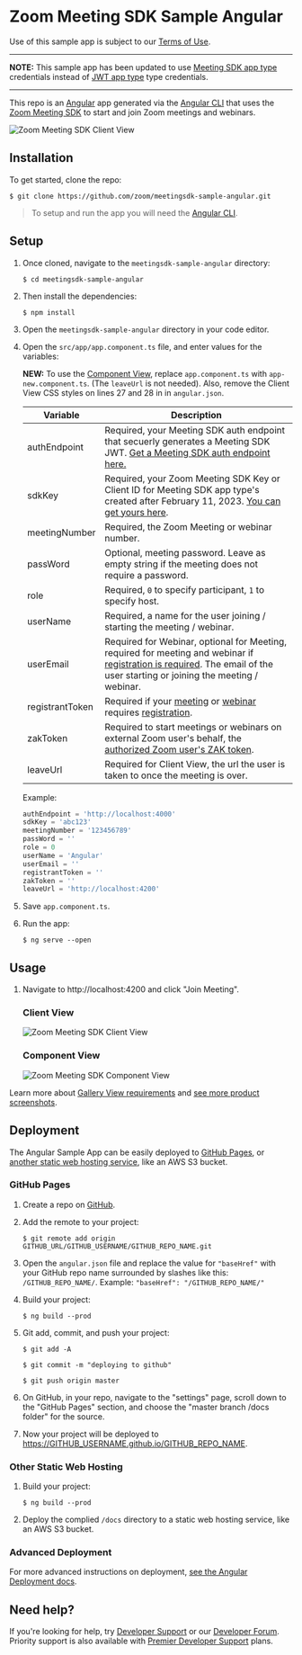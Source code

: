 # Zoom Meeting SDK Sample Angular

Use of this sample app is subject to our [Terms of Use](https://zoom.us/docs/en-us/zoom_api_license_and_tou.html).

---

**NOTE:** This sample app has been updated to use [Meeting SDK app type](https://marketplace.zoom.us/docs/guides/build/sdk-app) credentials instead of [JWT app type](https://marketplace.zoom.us/docs/guides/build/jwt-app) type credentials.

---

This repo is an [Angular](https://angular.io/) app generated via the [Angular CLI](https://cli.angular.io/) that uses the [Zoom Meeting SDK](https://marketplace.zoom.us/docs/sdk/native-sdks/web) to start and join Zoom meetings and webinars.

![Zoom Meeting SDK Client View](https://marketplace.zoom.us/docs/static/msdk-web-client-view-6276487add553e9849f39a7cec9ac7c7.gif)

## Installation

To get started, clone the repo:

`$ git clone https://github.com/zoom/meetingsdk-sample-angular.git`

> To setup and run the app you will need the [Angular CLI](https://cli.angular.io).

## Setup

1. Once cloned, navigate to the `meetingsdk-sample-angular` directory:

   `$ cd meetingsdk-sample-angular`

1. Then install the dependencies:

   `$ npm install`

1. Open the `meetingsdk-sample-angular` directory in your code editor.

1. Open the `src/app/app.component.ts` file, and enter values for the variables:

   **NEW:** To use the [Component View](https://marketplace.zoom.us/docs/sdk/native-sdks/web/component-view), replace `app.component.ts` with `app-new.component.ts`. (The `leaveUrl` is not needed). Also, remove the Client View CSS styles on lines 27 and 28 in in `angular.json`.

   | Variable                   | Description |
   | -----------------------|-------------|
   | authEndpoint          | Required, your Meeting SDK auth endpoint that secuerly generates a Meeting SDK JWT. [Get a Meeting SDK auth endpoint here.](https://github.com/zoom/meetingsdk-sample-signature-node.js) |
   | sdkKey                   | Required, your Zoom Meeting SDK Key or Client ID for Meeting SDK app type's created after February 11, 2023. [You can get yours here](https://marketplace.zoom.us/develop/create). |
   | meetingNumber                   | Required, the Zoom Meeting or webinar number. |
   | passWord                   | Optional, meeting password. Leave as empty string if the meeting does not require a password. |
   | role                   | Required, `0` to specify participant, `1` to specify host. |
   | userName                   | Required, a name for the user joining / starting the meeting / webinar. |
   | userEmail                   | Required for Webinar, optional for Meeting, required for meeting and webinar if [registration is required]([registration](https://support.zoom.us/hc/en-us/articles/360054446052-Managing-meeting-and-webinar-registration)). The email of the user starting or joining the meeting / webinar. |
   | registrantToken            | Required if your [meeting](https://marketplace.zoom.us/docs/sdk/native-sdks/web/client-view/meetings#join-registered) or [webinar](https://marketplace.zoom.us/docs/sdk/native-sdks/web/client-view/webinars) requires [registration](https://support.zoom.us/hc/en-us/articles/360054446052-Managing-meeting-and-webinar-registration). |
   | zakToken            | Required to start meetings or webinars on external Zoom user's behalf, the [authorized Zoom user's ZAK token](https://marketplace.zoom.us/docs/sdk/native-sdks/auth/). |
   | leaveUrl                   | Required for Client View, the url the user is taken to once the meeting is over. |

   Example:

   ```js
   authEndpoint = 'http://localhost:4000'
   sdkKey = 'abc123'
   meetingNumber = '123456789'
   passWord = ''
   role = 0
   userName = 'Angular'
   userEmail = ''
   registrantToken = ''
   zakToken = ''
   leaveUrl = 'http://localhost:4200'
   ```

1. Save `app.component.ts`.

1. Run the app:

   `$ ng serve --open`

## Usage

1. Navigate to http://localhost:4200 and click "Join Meeting".

   ### Client View

   ![Zoom Meeting SDK Client View](https://marketplace.zoom.us/docs/static/msdk-web-client-view-6276487add553e9849f39a7cec9ac7c7.gif)

   ### Component View

   ![Zoom Meeting SDK Component View](https://marketplace.zoom.us/docs/static/msdk-web-component-view-64311bbbf32eaddfc2f3fac6e89928df.gif)

  Learn more about [Gallery View requirements](https://marketplace.zoom.us/docs/sdk/overview/improve-performance) and [see more product screenshots](https://marketplace.zoom.us/docs/sdk/overview/improve-performance#sharedarraybuffer-ui-differences).

## Deployment

The Angular Sample App can be easily deployed to [GitHub Pages](#github-pages), or [another static web hosting service](#other-static-web-hosting), like an AWS S3 bucket.

### GitHub Pages

1. Create a repo on [GitHub](https://github.com).

1. Add the remote to your project:

   `$ git remote add origin GITHUB_URL/GITHUB_USERNAME/GITHUB_REPO_NAME.git`

1. Open the `angular.json` file and replace the value for `"baseHref"` with your GitHub repo name surrounded by slashes like this: `/GITHUB_REPO_NAME/`. Example: `"baseHref": "/GITHUB_REPO_NAME/"`

1. Build your project:

   `$ ng build --prod`

1. Git add, commit, and push your project:

   `$ git add -A`

   `$ git commit -m "deploying to github"`

   `$ git push origin master`

1. On GitHub, in your repo, navigate to the "settings" page, scroll down to the "GitHub Pages" section, and choose the "master branch /docs folder" for the source.

1. Now your project will be deployed to https://GITHUB_USERNAME.github.io/GITHUB_REPO_NAME.

### Other Static Web Hosting

1. Build your project:

   `$ ng build --prod`

1. Deploy the complied `/docs` directory to a static web hosting service, like an AWS S3 bucket.

### Advanced Deployment

For more advanced instructions on deployment, [see the Angular Deployment docs](https://angular.io/guide/deployment).

## Need help?

If you're looking for help, try [Developer Support](https://devsupport.zoom.us) or our [Developer Forum](https://devforum.zoom.us). Priority support is also available with [Premier Developer Support](https://zoom.us/docs/en-us/developer-support-plans.html) plans.
